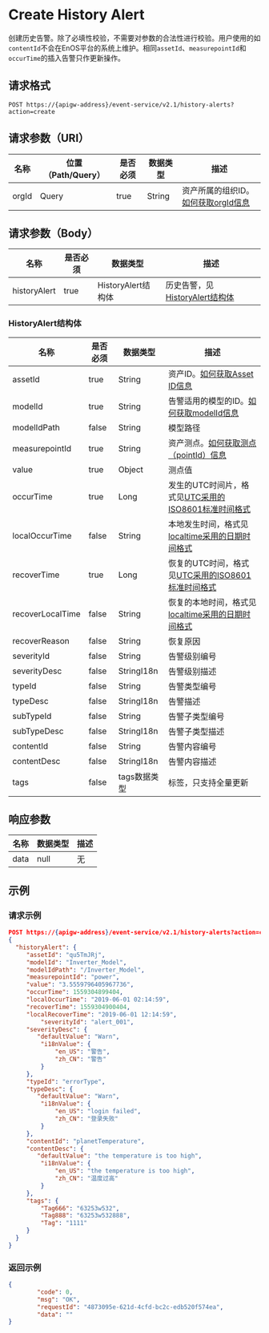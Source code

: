 # Create History Alert

创建历史告警。除了必填性校验，不需要对参数的合法性进行校验。用户使用的如`contentId`不会在EnOS平台的系统上维护。相同`assetId`、`measurepointId`和`occurTime`的插入告警只作更新操作。

## 请求格式

```
POST https://{apigw-address}/event-service/v2.1/history-alerts?action=create
```

## 请求参数（URI）

| 名称          | 位置（Path/Query） | 是否必须 | 数据类型 | 描述      |
|---------------|------------------|----------|-----------|--------------|
| orgId         | Query            | true     | String    | 资产所属的组织ID。[如何获取orgId信息](/docs/api/zh_CN/latest/api_faqs#id-orgid-orgid)                |


## 请求参数（Body）
| 名称 | 是否必须 | 数据类型 | 描述 |
|------|-----------------|-----------|-------------|
| historyAlert | true | HistoryAlert结构体 | 历史告警，见[HistoryAlert结构体](create_history_alert#historyalert-historyalert) |



### HistoryAlert结构体 <historyalert>

| 名称 | 是否必须 | 数据类型 | 描述 |
|------|-----------------|-----------|-------------|
| assetId        | true     | String    | 资产ID。[如何获取Asset ID信息](/docs/api/zh_CN/latest/api_faqs#asset-id-assetid-assetid)    |
| modelId          | true    | String    | 告警适用的模型的ID。[如何获取modelId信息](/docs/api/zh_CN/latest/api_faqs#modelid-modelid)  |
| modelIdPath      | false        | String       | 模型路径                     |
| measurepointId   | true         | String       |  资产测点。[如何获取测点（pointId）信息](/docs/api/zh_CN/latest/api_faqs#pointid-pointid)|
| value            | true         | Object       | 测点值                       |
| occurTime        | true         | Long         | 发生的UTC时间片，格式见[UTC采用的ISO8601标准时间格式](/docs/api/zh_CN/latest/api_faqs.html#utciso8601)    |
| localOccurTime   | false        | String       | 本地发生时间，格式见[localtime采用的日期时间格式](/docs/api/zh_CN/latest/api_faqs.html#localtime)|
| recoverTime      | true         | Long         | 恢复的UTC时间，格式见[UTC采用的ISO8601标准时间格式](/docs/api/zh_CN/latest/api_faqs.html#utciso8601)|
| recoverLocalTime | false        | String       | 恢复的本地时间，格式见[localtime采用的日期时间格式](/docs/api/zh_CN/latest/api_faqs.html#localtime)|
| recoverReason    | false        | String       | 恢复原因|
| severityId       | false        | String       | 告警级别编号|
| severityDesc     | false        | StringI18n   | 告警级别描述|
| typeId           | false        | String       | 告警类型编号|
| typeDesc         | false        | StringI18n   | 告警描述|
| subTypeId        | false        | String       | 告警子类型编号|
| subTypeDesc      | false        | StringI18n   | 告警子类型描述|
| contentId        | false        | String       | 告警内容编号|
| contentDesc      | false        | StringI18n   | 告警内容描述|
| tags             | false        | tags数据类型 | 标签，只支持全量更新|



## 响应参数

| 名称  | 数据类型      | 描述               |
|-------|----------------|---------------------------|
|  data | null |  无  |



## 示例

### 请求示例

```json
POST https://{apigw-address}/event-service/v2.1/history-alerts?action=create&orgId=1c499110e8800000
{
  "historyAlert": {
	 "assetId": "qu5TmJRj",
	 "modelId": "Inverter_Model",
	 "modelIdPath": "/Inverter_Model",
	 "measurepointId": "power",
	 "value": "3.5559796405967736",
	 "occurTime": 1559304899404,
	 "localOccurTime": "2019-06-01 02:14:59",
	 "recoverTime": 1559304900404,
	 "localRecoverTime": "2019-06-01 12:14:59",
		 "severityId": "alert_001",
	 "severityDesc": {
        "defaultValue": "Warn",
		 "i18nValue": {
			 "en_US": "警告",
			 "zh_CN": "警告"
		 }
	 },
	 "typeId": "errorType",
	 "typeDesc": {
        "defaultValue": "Warn",
		 "i18nValue": {
			 "en_US": "login failed",
			 "zh_CN": "登录失败"
		 }
	 },
	 "contentId": "planetTemperature",
	 "contentDesc": {
        "defaultValue": "the temperature is too high",
		 "i18nValue": {
			 "en_US": "the temperature is too high",
			 "zh_CN": "温度过高"
		 }
	 },
	 "tags": {
		 "Tag666": "63253w532",
		 "Tag888": "63253w532888",
		 "Tag": "1111"
	 }
  }
}
```

### 返回示例

```json
{
        "code": 0,
        "msg": "OK",
        "requestId": "4873095e-621d-4cfd-bc2c-edb520f574ea",
        "data": ""
}
```
